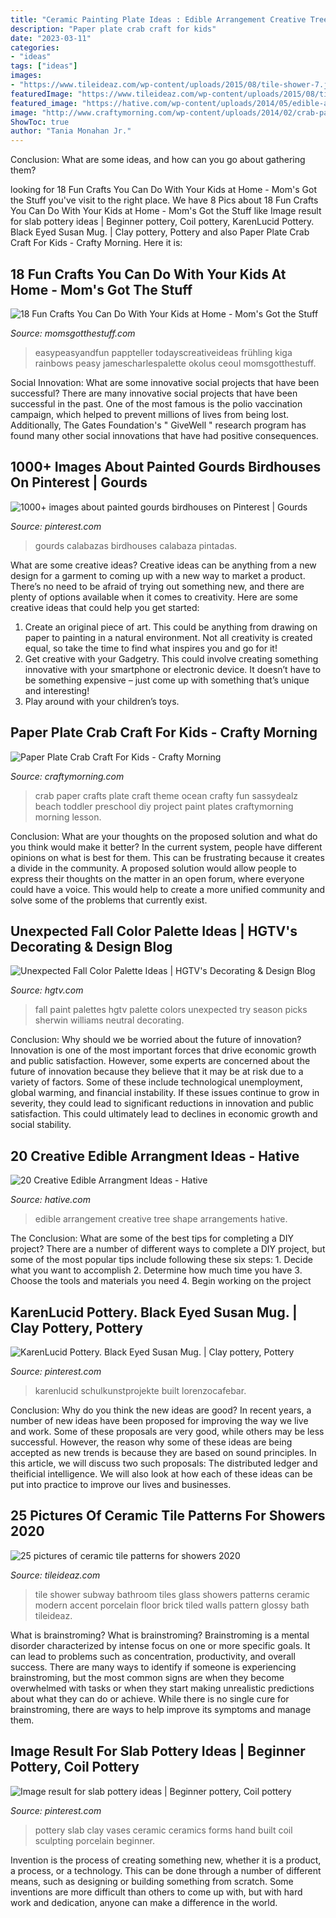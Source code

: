 ```yaml
---
title: "Ceramic Painting Plate Ideas : Edible Arrangement Creative Tree Shape Arrangements Hative"
description: "Paper plate crab craft for kids"
date: "2023-03-11"
categories:
- "ideas"
tags: ["ideas"]
images:
- "https://www.tileideaz.com/wp-content/uploads/2015/08/tile-shower-7.jpg"
featuredImage: "https://www.tileideaz.com/wp-content/uploads/2015/08/tile-shower-7.jpg"
featured_image: "https://hative.com/wp-content/uploads/2014/05/edible-arrangements/3-tree-shape-edible-arrangement.jpg"
image: "http://www.craftymorning.com/wp-content/uploads/2014/02/crab-paper-plate-crafts-kids.jpg"
ShowToc: true
author: "Tania Monahan Jr."
---
```



Conclusion: What are some ideas, and how can you go about gathering them?
 

	

		
looking for 18 Fun Crafts You Can Do With Your Kids at Home - Mom&#039;s Got the Stuff you've visit to the right place. We have 8 Pics about 18 Fun Crafts You Can Do With Your Kids at Home - Mom&#039;s Got the Stuff like Image result for slab pottery ideas | Beginner pottery, Coil pottery, KarenLucid Pottery. Black Eyed Susan Mug. | Clay pottery, Pottery and also Paper Plate Crab Craft For Kids - Crafty Morning. Here it is:
		
    
## 18 Fun Crafts You Can Do With Your Kids At Home - Mom&#039;s Got The Stuff

<img loading=lazy src="https://momsgotthestuff.com/wp-content/uploads/2020/03/diy-craft-projects-for-kids-10-683x1024.jpg" onerror="this.onerror=null;this.src='https://tse4.mm.bing.net/th?id=OIP.aBxFZZwxybzSsueioTH3mQHaLG&amp;pid=15.1';" alt="18 Fun Crafts You Can Do With Your Kids at Home - Mom&#039;s Got the Stuff">

_Source: momsgotthestuff.com_

>easypeasyandfun pappteller todayscreativeideas frühling kiga rainbows peasy jamescharlespalette okolus ceoul momsgotthestuff. 

	

Social Innovation: What are some innovative social projects that have been successful?
There are many innovative social projects that have been successful in the past. One of the most famous is the polio vaccination campaign, which helped to prevent millions of lives from being lost. Additionally, The Gates Foundation's " GiveWell " research program has found many other social innovations that have had positive consequences.

    
## 1000+ Images About Painted Gourds Birdhouses On Pinterest | Gourds

<img loading=lazy src="https://i.pinimg.com/736x/35/86/96/358696874658d1ed009858ddc016047c.jpg" onerror="this.onerror=null;this.src='https://tse2.mm.bing.net/th?id=OIP.51KRIrURabEWZxMzz8DkjwHaJ3&amp;pid=15.1';" alt="1000+ images about painted gourds birdhouses on Pinterest | Gourds">

_Source: pinterest.com_

>gourds calabazas birdhouses calabaza pintadas. 

	

What are some creative ideas?
Creative ideas can be anything from a new design for a garment to coming up with a new way to market a product. There’s no need to be afraid of trying out something new, and there are plenty of options available when it comes to creativity. Here are some creative ideas that could help you get started: 
1. Create an original piece of art. This could be anything from drawing on paper to painting in a natural environment. Not all creativity is created equal, so take the time to find what inspires you and go for it! 
2. Get creative with your Gadgetry. This could involve creating something innovative with your smartphone or electronic device. It doesn’t have to be something expensive – just come up with something that’s unique and interesting! 
3. Play around with your children’s toys.

    
## Paper Plate Crab Craft For Kids - Crafty Morning

<img loading=lazy src="http://www.craftymorning.com/wp-content/uploads/2014/02/crab-paper-plate-crafts-kids.jpg" onerror="this.onerror=null;this.src='https://tse3.mm.bing.net/th?id=OIP.OzcuWjW73iQOqFI7fQoIcgHaLT&amp;pid=15.1';" alt="Paper Plate Crab Craft For Kids - Crafty Morning">

_Source: craftymorning.com_

>crab paper crafts plate craft theme ocean crafty fun sassydealz beach toddler preschool diy project paint plates craftymorning morning lesson. 

	

Conclusion: What are your thoughts on the proposed solution and what do you think would make it better?
In the current system, people have different opinions on what is best for them. This can be frustrating because it creates a divide in the community. A proposed solution would allow people to express their thoughts on the matter in an open forum, where everyone could have a voice. This would help to create a more unified community and solve some of the problems that currently exist.

    
## Unexpected Fall Color Palette Ideas | HGTV&#039;s Decorating &amp; Design Blog

<img loading=lazy src="https://hgtvhome.sndimg.com/content/dam/images/hgtv/editorial/blogs/fullset/Kayla/Original-BPF-KK_fall-house-palette3.jpg.rend.hgtvcom.616.822.suffix/1470416044907.jpeg" onerror="this.onerror=null;this.src='https://tse2.mm.bing.net/th?id=OIP.ditqmTnJsqvpAKc8NYwNpwHaJ4&amp;pid=15.1';" alt="Unexpected Fall Color Palette Ideas | HGTV&#039;s Decorating &amp; Design Blog">

_Source: hgtv.com_

>fall paint palettes hgtv palette colors unexpected try season picks sherwin williams neutral decorating. 

	

Conclusion: Why should we be worried about the future of innovation?
Innovation is one of the most important forces that drive economic growth and public satisfaction. However, some experts are concerned about the future of innovation because they believe that it may be at risk due to a variety of factors. Some of these include technological unemployment, global warming, and financial instability. If these issues continue to grow in severity, they could lead to significant reductions in innovation and public satisfaction. This could ultimately lead to declines in economic growth and social stability.

    
## 20 Creative Edible Arrangment Ideas - Hative

<img loading=lazy src="https://hative.com/wp-content/uploads/2014/05/edible-arrangements/3-tree-shape-edible-arrangement.jpg" onerror="this.onerror=null;this.src='https://tse2.mm.bing.net/th?id=OIP.x9LQEcJTbvlxr3HWIGQlnQHaHa&amp;pid=15.1';" alt="20 Creative Edible Arrangment Ideas - Hative">

_Source: hative.com_

>edible arrangement creative tree shape arrangements hative. 

	

The Conclusion: What are some of the best tips for completing a DIY project?
There are a number of different ways to complete a DIY project, but some of the most popular tips include following these six steps: 1. Decide what you want to accomplish 2. Determine how much time you have 3. Choose the tools and materials you need 4. Begin working on the project 
    
## KarenLucid Pottery. Black Eyed Susan Mug. | Clay Pottery, Pottery

<img loading=lazy src="https://i.pinimg.com/736x/20/0d/97/200d977cf41787c4e5465426ae591891.jpg" onerror="this.onerror=null;this.src='https://tse4.mm.bing.net/th?id=OIP.wVqR0tYRxkPhoT4xjKvhbAHaJ3&amp;pid=15.1';" alt="KarenLucid Pottery. Black Eyed Susan Mug. | Clay pottery, Pottery">

_Source: pinterest.com_

>karenlucid schulkunstprojekte built lorenzocafebar. 

	

Conclusion: Why do you think the new ideas are good?
In recent years, a number of new ideas have been proposed for improving the way we live and work. Some of these proposals are very good, while others may be less successful. However, the reason why some of these ideas are being accepted as new trends is because they are based on sound principles. In this article, we will discuss two such proposals: The distributed ledger and theificial intelligence. We will also look at how each of these ideas can be put into practice to improve our lives and businesses.

    
## 25 Pictures Of Ceramic Tile Patterns For Showers 2020

<img loading=lazy src="https://www.tileideaz.com/wp-content/uploads/2015/08/tile-shower-7.jpg" onerror="this.onerror=null;this.src='https://tse3.mm.bing.net/th?id=OIP.4Q6bQA46q0qMLyWjf3rbxwHaJ7&amp;pid=15.1';" alt="25 pictures of ceramic tile patterns for showers 2020">

_Source: tileideaz.com_

>tile shower subway bathroom tiles glass showers patterns ceramic modern accent porcelain floor brick tiled walls pattern glossy bath tileideaz. 

	

What is brainstroming?
What is brainstroming? Brainstroming is a mental disorder characterized by intense focus on one or more specific goals. It can lead to problems such as concentration, productivity, and overall success. There are many ways to identify if someone is experiencing brainstroming, but the most common signs are when they become overwhelmed with tasks or when they start making unrealistic predictions about what they can do or achieve. While there is no single cure for brainstroming, there are ways to help improve its symptoms and manage them.

    
## Image Result For Slab Pottery Ideas | Beginner Pottery, Coil Pottery

<img loading=lazy src="https://i.pinimg.com/736x/c0/1f/93/c01f93f0d9df29a65c08e8a6bcca0792.jpg" onerror="this.onerror=null;this.src='https://tse2.mm.bing.net/th?id=OIP.BFYXBWZKuFdM1bhv-6J4RwHaLJ&amp;pid=15.1';" alt="Image result for slab pottery ideas | Beginner pottery, Coil pottery">

_Source: pinterest.com_

>pottery slab clay vases ceramic ceramics forms hand built coil sculpting porcelain beginner. 

	

Invention is the process of creating something new, whether it is a product, a process, or a technology. This can be done through a number of different means, such as designing or building something from scratch. Some inventions are more difficult than others to come up with, but with hard work and dedication, anyone can make a difference in the world.

